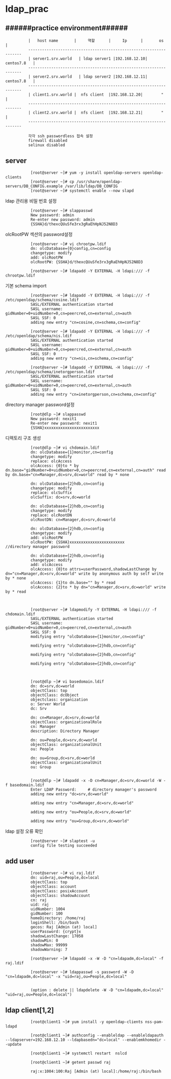 # ldap_prac

   ######practice environment######
   --------------------------------
   
              |   host name       |     역할	    |     Ip      |       os       |
              -------------------------------------------------------------------               
              | server1.srv.world	| ldap server1 |192.168.12.10|    centos7.8   |
              -------------------------------------------------------------------
              | server2.srv.world	| ldap server2 |192.168.12.11|    centos7.8   |
              -------------------------------------------------------------------
              | client1.srv.world |	 nfs client  |192.168.12.20|        "       | 
              -------------------------------------------------------------------
              | client2.srv.world |	 nfs client  |192.168.12.21|        "       |
              -------------------------------------------------------------------
              
              각각 ssh passwordless 접속 설정
              firewall disabled
              selinux disabled
 
 server
 ------
              
               [root@server ~]# yum -y install openldap-servers openldap-clients
               [root@server ~]# cp /usr/share/openldap-servers/DB_CONFIG.example /var/lib/ldap/DB_CONFIG
               [root@server ~]# systemctl enable --now slapd

ldap 관리용 비밀 번호 설정
 
               [root@server ~]# slappasswd
               New password: admin
               Re-enter new password: admin 
               {SSHA}d/thexcQUuSfe3rx3gRaEhHpNJ52N8D3

olcRootPW 섹션의 password설정
 
               [root@server ~]# vi chrootpw.ldif
               dn: olcDatabase={0}config,cn=config
               changetype: modify
               add: olcRootPW
               olcRootPW: {SSHA}d/thexcQUuSfe3rx3gRaEhHpNJ52N8D3
               
               [root@server ~]# ldapadd -Y EXTERNAL -H ldapi:/// -f chrootpw.ldif
               
기본 schema import

               [root@server ~]# ldapadd -Y EXTERNAL -H ldapi:/// -f /etc/openldap/schema/cosine.ldif
               SASL/EXTERNAL authentication started
               SASL username: gidNumber=0+uidNumber=0,cn=peercred,cn=external,cn=auth
               SASL SSF: 0
               adding new entry "cn=cosine,cn=schema,cn=config"

               [root@server ~]# ldapadd -Y EXTERNAL -H ldapi:/// -f /etc/openldap/schema/nis.ldif
               SASL/EXTERNAL authentication started
               SASL username: gidNumber=0+uidNumber=0,cn=peercred,cn=external,cn=auth
               SASL SSF: 0
               adding new entry "cn=nis,cn=schema,cn=config"

               [root@server ~]# ldapadd -Y EXTERNAL -H ldapi:/// -f /etc/openldap/schema/inetorgperson.ldif
               SASL/EXTERNAL authentication started
               SASL username: gidNumber=0+uidNumber=0,cn=peercred,cn=external,cn=auth
               SASL SSF: 0
               adding new entry "cn=inetorgperson,cn=schema,cn=config"
               
directory manager password설정

               [root@dlp ~]# slappasswd
               New password: nexit1
               Re-enter new password: nexit1
               {SSHA}xxxxxxxxxxxxxxxxxxxxxxxx
               
               
디렉토리 구조 생성 

               [root@dlp ~]# vi chdomain.ldif
               dn: olcDatabase={1}monitor,cn=config
               changetype: modify
               replace: olcAccess
               olcAccess: {0}to * by dn.base="gidNumber=0+uidNumber=0,cn=peercred,cn=external,cn=auth" read by dn.base="cn=Manager,dc=srv,dc=world" read by * none

               dn: olcDatabase={2}hdb,cn=config
               changetype: modify
               replace: olcSuffix
               olcSuffix: dc=srv,dc=world

               dn: olcDatabase={2}hdb,cn=config
               changetype: modify
               replace: olcRootDN
               olcRootDN: cn=Manager,dc=srv,dc=world

               dn: olcDatabase={2}hdb,cn=config
               changetype: modify
               add: olcRootPW
               olcRootPW: {SSHA}xxxxxxxxxxxxxxxxxxxxxxxx        //directory manager password

               dn: olcDatabase={2}hdb,cn=config
               changetype: modify
               add: olcAccess
               olcAccess: {0}to attrs=userPassword,shadowLastChange by dn="cn=Manager,dc=srv,dc=world" write by anonymous auth by self write by * none
               olcAccess: {1}to dn.base="" by * read
               olcAccess: {2}to * by dn="cn=Manager,dc=srv,dc=world" write by * read
               
               
               
               [root@server ~]# ldapmodify -Y EXTERNAL -H ldapi:/// -f chdomain.ldif
               SASL/EXTERNAL authentication started
               SASL username: gidNumber=0+uidNumber=0,cn=peercred,cn=external,cn=auth
               SASL SSF: 0
               modifying entry "olcDatabase={1}monitor,cn=config"
 
               modifying entry "olcDatabase={2}hdb,cn=config"
 
               modifying entry "olcDatabase={2}hdb,cn=config"
 
               modifying entry "olcDatabase={2}hdb,cn=config"
           
           
           
               [root@dlp ~]# vi basedomain.ldif
               dn: dc=srv,dc=world
               objectClass: top
               objectClass: dcObject
               objectclass: organization
               o: Server World
               dc: Srv

               dn: cn=Manager,dc=srv,dc=world
               objectClass: organizationalRole
               cn: Manager
               description: Directory Manager

               dn: ou=People,dc=srv,dc=world
               objectClass: organizationalUnit
               ou: People

               dn: ou=Group,dc=srv,dc=world
               objectClass: organizationalUnit
               ou: Group
                     
           
               [root@dlp ~]# ldapadd -x -D cn=Manager,dc=srv,dc=world -W -f basedomain.ldif
               Enter LDAP Password:     # directory manager's password
               adding new entry "dc=srv,dc=world"

               adding new entry "cn=Manager,dc=srv,dc=world"
 
               adding new entry "ou=People,dc=srv,dc=world"
 
               adding new entry "ou=Group,dc=srv,dc=world"
  
  
ldap 설정 오류 확인

               [root@server ~]# slaptest -u
               config file testing succeeded
               
               

               

               
               
               
add user 
--------
               [root@server ~]# vi raj.ldif
               dn: uid=raj,ou=People,dc=local
               objectClass: top
               objectClass: account
               objectClass: posixAccount
               objectClass: shadowAccount
               cn: raj
               uid: raj
               uidNumber: 1004
               gidNumber: 100
               homeDirectory: /home/raj
               loginShell: /bin/bash
               gecos: Raj [Admin (at) local]
               userPassword: {crypt}x
               shadowLastChange: 17058
               shadowMin: 0
               shadowMax: 99999
               shadowWarning: 7
               
               [root@server ~]# ldapadd -x -W -D "cn=ldapadm,dc=local" -f raj.ldif
               
               [root@server ~]# ldappasswd -s password -W -D "cn=ldapadm,dc=local" -x "uid=raj,ou=People,dc=local"
               
               
               (option : delete || ldapdelete -W -D "cn=ldapadm,dc=local" "uid=raj,ou=People,dc=local")

ldap client[1,2]
----------------
               [root@client1 ~]# yum install -y openldap-clients nss-pam-ldapd
               
               [root@client1 ~]# authconfig --enableldap --enableldapauth --ldapserver=192.168.12.10 --ldapbasedn="dc=local" --enablemkhomedir --update
               
               [root@client1 ~]# systemctl restart  nslcd
               
               [root@client1 ~]# getent passwd raj

               raj:x:1004:100:Raj [Admin (at) local]:/home/raj:/bin/bash
               
